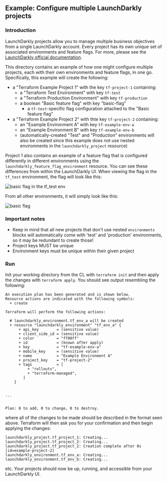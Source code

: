 ## Example: Configure multiple LaunchDarkly projects

### Introduction

LaunchDarkly projects allow you to manage multiple business objectives from a single LaunchDarkly account. Every project has its own unique set of associated environments and feature flags. For more, please see the [LaunchDarkly official documentation](https://docs.launchdarkly.com/home/managing-flags/projects).

This directory contains an example of how one might configure multiple projects, each with their own environments and feature flags, in one go. Specifically, this example will create the following:

- a "Terraform Example Project 1" with the key `tf-project-1` containing:
  - a "Terraform Test Environment" with key `tf-test`
  - a "Terraform Production Environment" with key `tf-production`
  - a boolean "Basic feature flag" with key "basic-flag"
    - a `tf-test`-specific flag configuration attached to the "Basic feature flag"
- a "Terraform Example Project 2" with thte key `tf-project-2` containing:
  - an "Example Environment A" with key `tf-example-env-a`
  - an "Example Environment B" with key `tf-example-env-b`
  - (automatically-created "Test" and "Production" environments will also be created since this example does not use nested environments in the `launchdarkly_project` resource)

Project 1 also contains an example of a feature flag that is configured differently in different environments using the `launchdarkly_feature_flag_environment` resource. You can see these differences from within the LaunchDarkly UI. When viewing the flag in the `tf_test` environment, the flag will look like this:

![basic flag in the tf_test env](../assets/images/multiple-proj-basic-env-flag.png)

From all other environments, it will simply look like this:

![basic flag](../assets/images/multiple-proj-basic-flag.png)

### Important notes

- Keep in mind that all new projects that don't use nested `environments` blocks will automatically come with 'test' and 'production' environments, so it may be redundant to create those!
- Project keys MUST be unique
- Environment keys must be unique within their given project

### Run

Init your working directory from the CL with `terraform init` and then apply the changes with `terraform apply`. You should see output resembling the following:

```
An execution plan has been generated and is shown below.
Resource actions are indicated with the following symbols:
  + create

Terraform will perform the following actions:

  # launchdarkly_environment.tf_env_a will be created
  + resource "launchdarkly_environment" "tf_env_a" {
      + api_key        = (sensitive value)
      + client_side_id = (sensitive value)
      + color          = "ff00ff"
      + id             = (known after apply)
      + key            = "tf-example-env-a"
      + mobile_key     = (sensitive value)
      + name           = "Example Environment A"
      + project_key    = "tf-project-2"
      + tags           = [
          + "rollouts",
          + "terraform-managed",
        ]
    }


...


Plan: 8 to add, 0 to change, 0 to destroy.
```

where all of the changes to be made should be described in the format seen above. Terraform will then ask you for your confirmation and then begin applying the changes:

```
launchdarkly_project.tf_project_1: Creating...
launchdarkly_project.tf_project_2: Creating...
launchdarkly_project.tf_project_2: Creation complete after 0s [id=example-project-2]
launchdarkly_environment.tf_env_a: Creating...
launchdarkly_environment.tf_env_b: Creating...
```

etc. Your projects should now be up, running, and accessible from your LaunchDarkly UI.
